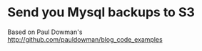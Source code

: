 # Send you Mysql backups to S3

Based on Paul Dowman's http://github.com/pauldowman/blog_code_examples